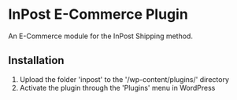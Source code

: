 InPost E-Commerce Plugin
========================

An E-Commerce module for the InPost Shipping method.

## Installation

1. Upload the folder 'inpost' to the '/wp-content/plugins/' directory
1. Activate the plugin through the 'Plugins' menu in WordPress


